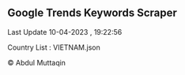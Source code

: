 

## Google Trends Keywords Scraper 
 
Last Update 10-04-2023 , 19:22:56

Country List :
VIETNAM.json



© Abdul Muttaqin 
